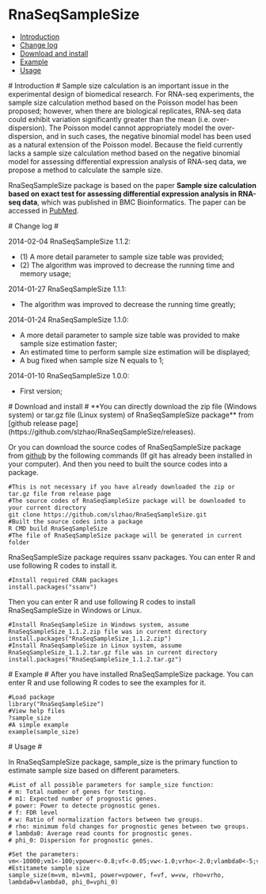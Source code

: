 RnaSeqSampleSize
============
* [Introduction](#Introduction)
* [Change log](#Change)
* [Download and install](#download)
* [Example](#example)
* [Usage](#usage)

<a name="Introduction"/>
# Introduction #
Sample size calculation is an important issue in the experimental design of biomedical research. For RNA-seq experiments, the sample size calculation method based on the Poisson model has been proposed; however, when there are biological replicates, RNA-seq data could exhibit variation significantly greater than the mean (i.e. over-dispersion). The Poisson model cannot appropriately model the over-dispersion, and in such cases, the negative
binomial model has been used as a natural extension of the Poisson model. Because the field currently lacks a sample size calculation method based on the negative binomial model for assessing differential expression analysis of RNA-seq data, we propose a method to calculate the sample size.

RnaSeqSampleSize package is based on the paper **Sample size calculation based on exact test for assessing differential expression analysis in RNA-seq data**, which was published in BMC Bioinformatics. The paper can be accessed in [PubMed](http://www.ncbi.nlm.nih.gov/pubmed/?term=24314022).

<a name="Change"/>
# Change log #

2014-02-04
RnaSeqSampleSize 1.1.2:
 * (1) A more detail parameter to sample size table was provided;
 * (2) The algorithm was improved to decrease the running time and memory usage;

2014-01-27
RnaSeqSampleSize 1.1.1:
 * The algorithm was improved to decrease the running time greatly;

2014-01-24
RnaSeqSampleSize 1.1.0:
 * A more detail parameter to sample size table was provided to make sample size estimation faster;
 * An estimated time to perform sample size estimation will be displayed;
 * A bug fixed when sample size N equals to 1;

2014-01-10
RnaSeqSampleSize 1.0.0:
 * First version;

<a name="download"/>
# Download and install #
**You can directly download the zip file (Windows system) or tar.gz file (Linux system) of RnaSeqSampleSize package** from [github release page](https://github.com/slzhao/RnaSeqSampleSize/releases).

Or you can download the source codes of RnaSeqSampleSize package from [github](https://github.com/slzhao/RnaSeqSampleSize) by the following commands (If git has already been installed in your computer). And then you need to built the source codes into a package.

	#This is not necessary if you have already downloaded the zip or tar.gz file from release page
	#The source codes of RnaSeqSampleSize package will be downloaded to your current directory
	git clone https://github.com/slzhao/RnaSeqSampleSize.git
	#Built the source codes into a package
	R CMD build RnaSeqSampleSize
	#The file of RnaSeqSampleSize package will be generated in current folder

RnaSeqSampleSize package requires ssanv packages. You can enter R and use following R codes to install it. 

	#Install required CRAN packages
	install.packages("ssanv")

Then you can enter R and use following R codes to install RnaSeqSampleSize in Windows or Linux.
	
	#Install RnaSeqSampleSize in Windows system, assume RnaSeqSampleSize_1.1.2.zip file was in current directory
	install.packages("RnaSeqSampleSize_1.1.2.zip")
	#Install RnaSeqSampleSize in Linux system, assume RnaSeqSampleSize_1.1.2.tar.gz file was in current directory
	install.packages("RnaSeqSampleSize_1.1.2.tar.gz")

<a name="example"/>
# Example #
After you have installed RnaSeqSampleSize package. You can enter R and use following R codes to see the examples for it.
	
	#Load package
	library("RnaSeqSampleSize")
	#View help files
	?sample_size
	#A simple example
	example(sample_size)

<a name="usage"/>
# Usage #

In RnaSeqSampleSize package, sample_size is the primary function to estimate sample size based on different parameters.
	
	#List of all possible parameters for sample_size function:
	# m: Total number of genes for testing.
	# m1: Expected number of prognostic genes.
	# power: Power to detecte prognostic genes.
	# f: FDR level
	# w: Ratio of normalization factors between two groups.
	# rho: minimum fold changes for prognostic genes between two groups.
	# lambda0: Average read counts for prognostic genes.
	# phi_0: Dispersion for prognostic genes.

	#Set the parameters:
	vm<-10000;vm1<-100;vpower<-0.8;vf<-0.05;vw<-1.0;vrho<-2.0;vlambda0<-5;vphi_0<-0.5
	#Estitamete sample size
	sample_size(m=vm, m1=vm1, power=vpower, f=vf, w=vw, rho=vrho, lambda0=vlambda0, phi_0=vphi_0)